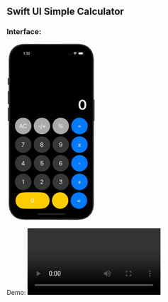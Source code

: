 ## Swift UI Simple Calculator
### Interface:
<img src="calculator.png" alt="Interface" height="400"/>

Demo:
<video src='https://github.com/bISHAL-2001/SWIFT_UI-Calculator/assets/81809899/eb000ded-2c58-480d-a419-4b331c8bd134'>

